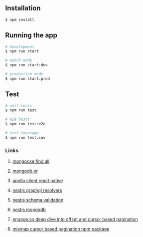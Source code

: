 ## Installation

```bash
$ npm install
```

## Running the app

```bash
# development
$ npm run start

# watch mode
$ npm run start:dev

# production mode
$ npm run start:prod
```

## Test

```bash
# unit tests
$ npm run test

# e2e tests
$ npm run test:e2e

# test coverage
$ npm run test:cov
```

### Links

1. [mongoose find all](https://mongoosejs.com/docs/api.html#model_Model-find)

1. [mongodb or](https://www.mongodb.com/docs/manual/reference/operator/query/or/)

1. [apollo client react native](https://www.apollographql.com/docs/react/integrations/react-native/)

1. [nestjs graphql resolvers](https://docs.nestjs.com/graphql/resolvers)

1. [nestjs schema validation](https://docs.nestjs.com/techniques/configuration#schema-validation)

1. [nestjs mongodb](https://docs.nestjs.com/techniques/mongodb)

1. [engage.so deep dive into offset and cursor based pagination](https://engage.so/blog/a-deep-dive-into-offset-and-cursor-based-pagination-in-mongodb/)

1. [mixmap cursor based pagination npm package](https://www.npmjs.com/package/mongo-cursor-pagination)
